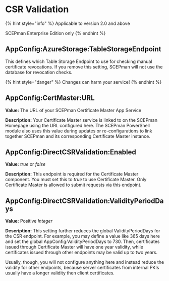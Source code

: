 # CSR Validation

{% hint style="info" %}
Applicable to version 2.0 and above

SCEPman Enterprise Edition only
{% endhint %}

## AppConfig:AzureStorage:TableStorageEndpoint

This defines which Table Storage Endpoint to use for checking manual certificate revocations. If you remove this setting, SCEPman will not use the database for revocation checks.

{% hint style="danger" %}
Changes can harm your service!
{% endhint %}

## AppConfig:CertMaster:URL

**Value:** The URL of your SCEPman Certificate Master App Service

**Description:** Your Certificate Master service is linked to on the SCEPman Homepage using the URL configured here. The SCEPman PowerShell module also uses this value during updates or re-configurations to link together SCEPman and its corresponding Certificate Master instance.

## AppConfig:DirectCSRValidation:Enabled

**Value:** _true_ or _false_

**Description:** This endpoint is required for the Certificate Master component. You must set this to _true_ to use Certificate Master. Only Certificate Master is allowed to submit requests via this endpoint.

## AppConfig:DirectCSRValidation:ValidityPeriodDays

**Value:** Positive _Integer_

**Description:** This setting further reduces the global ValidityPeriodDays for the CSR endpoint. For example, you may define a value like 365 days here and set the global AppConfig:ValidityPeriodDays to 730. Then, certificates issued through Certificate Master will have one year validity, while certificates issued through other endpoints may be valid up to two years.

Usually, though, you will not configure anything here and instead reduce the validity for other endpoints, because server certificates from internal PKIs usually have a longer validity then client certificates.